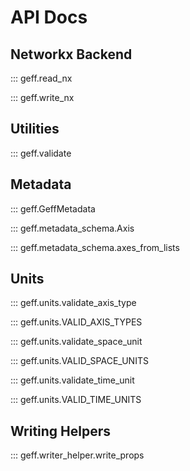 # API Docs

## Networkx Backend

::: geff.read_nx

::: geff.write_nx

## Utilities

::: geff.validate

## Metadata

::: geff.GeffMetadata

::: geff.metadata_schema.Axis

::: geff.metadata_schema.axes_from_lists

## Units

::: geff.units.validate_axis_type

::: geff.units.VALID_AXIS_TYPES

::: geff.units.validate_space_unit

::: geff.units.VALID_SPACE_UNITS

::: geff.units.validate_time_unit

::: geff.units.VALID_TIME_UNITS

## Writing Helpers

::: geff.writer_helper.write_props